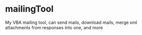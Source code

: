 # mailingTool
My VBA mailing tool, can send mails, download mails, merge xml attachments from responses into one, and more
